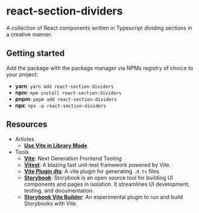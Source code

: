 # react-section-dividers

A collection of React components written in Typescript dividing sections in a creative manner.

## Getting started

Add the package with the package manager via NPMs registry of choice to your project:

- **yarn**: `yarn add react-section-dividers`
- **npm**: `npm install react-section-dividers`
- **pnpm**: `pnpm add react-section-dividers`
- **npx**: `npx -p react-section-dividers`

## Resources

- Articles
  - [**Use Vite in Library Mode**](https://vitejs.dev/guide/build.html#library-mode)
- Tools
  - [**Vite**](https://vitejs.dev/): Next Generation Frontend Tooling
  - [**Vitest**](https://vitest.dev/): A blazing fast unit-test framework powered by Vite.
  - [**Vite Plugin dts**](https://github.com/qmhc/vite-plugin-dts): A vite plugin for generating `.d.ts` files.
  - [**Storybook**](https://storybook.js.org/): Storybook is an open source tool for building UI components and pages in isolation. It streamlines UI development, testing, and documentation.
  - [**Storybook Vite Builder**](https://github.com/eirslett/storybook-builder-vite): An experimental plugin to run and build Storybooks with Vite.
